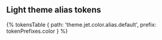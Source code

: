
## Light theme alias tokens

{% tokensTable {
 path: 'theme.jet.color.alias.default',
 prefix: tokenPrefixes.color
} %}
